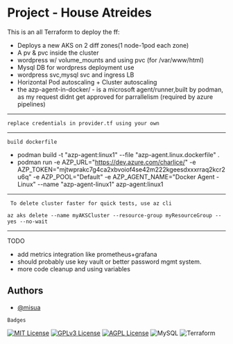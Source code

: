 
# Project - House Atreides


This is an all Terraform to deploy the ff:


- Deploys a new AKS on 2 diff zones(1 node-1pod each zone)
- A pv & pvc inside the cluster
- wordpress w/ volume_mounts and using pvc (for /var/www/html)
- Mysql DB for wordpress deployment use
- wordpress svc,mysql svc and ingress LB
- Horizontal Pod autoscaling + Cluster autoscaling 
- the azp-agent-in-docker/ - is a microsoft agent/runner,built by podman, as my request didnt get approved for parrallelism (required by azure pipelines)

---

```replace credentials in provider.tf using your own```

---
```build dockerfile```
- podman build -t "azp-agent:linux1" --file "azp-agent.linux.dockerfile" .
- podman run -e AZP_URL="https://dev.azure.com/charlice/" -e AZP_TOKEN="mjtwprakc7g4ca2xbvoiof4se42m222kgeesdxxxrraq2kcr2u6q" -e AZP_POOL="Default" -e AZP_AGENT_NAME="Docker Agent - Linux" --name "azp-agent-linux1" azp-agent:linux1

---
``` To delete cluster faster for quick tests, use az cli```

``az aks delete --name myAKSCluster --resource-group myResourceGroup --yes --no-wait``

---

TODO
- add metrics integration like prometheus+grafana
- should probably use key vault or better password mgmt system.
- more code cleanup and using variables 

## Authors

- [@misua](https://www.github.com/misua)



`Badges`


[![MIT License](https://img.shields.io/badge/License-MIT-green.svg)](https://choosealicense.com/licenses/mit/)
[![GPLv3 License](https://img.shields.io/badge/License-GPL%20v3-yellow.svg)](https://opensource.org/licenses/)
[![AGPL License](https://img.shields.io/badge/license-AGPL-blue.svg)](http://www.gnu.org/licenses/agpl-3.0)
![MySQL](https://img.shields.io/badge/mysql-%2300f.svg?style=for-the-badge&logo=mysql&logoColor=white)
![Terraform](https://img.shields.io/badge/terraform-%235835CC.svg?style=for-the-badge&logo=terraform&logoColor=white)
